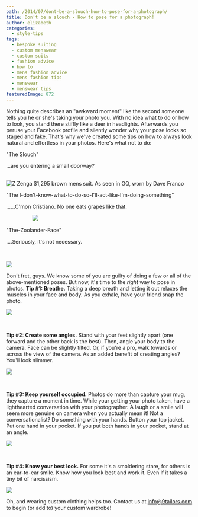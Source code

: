 ```yaml
---
path: /2014/07/dont-be-a-slouch-how-to-pose-for-a-photograph/
title: Don't be a slouch - How to pose for a photograph!
author: elizabeth
categories: 
  - style-tips
tags: 
  - bespoke suiting
  - custom menswear
  - custom suits
  - fashion advice
  - how to
  - mens fashion advice
  - mens fashion tips
  - menswear
  - menswear tips
featuredImage: 872
---
```

Nothing quite describes an "awkward moment" like the second someone tells you he or she's taking your photo you. With no idea what to do or how to look, you stand there stiffly like a deer in headlights. Afterwards you peruse your Facebook profile and silently wonder why your pose looks so staged and fake. That's why we've created some tips on how to always look natural and effortless in your photos. Here's what not to do:

"The Slouch"

...are you entering a small doorway?

[](https://images-blogger-opensocial.googleusercontent.com/gadgets/proxy?url=http%3A%2F%2Fmedia-cache-ec0.pinimg.com%2F736x%2F17%2Fc5%2Fc1%2F17c5c139875fe6bdd7665eebee0ac010.jpg&container=blogger&gadget=a&rewriteMime=image%2F*)                                                      ![Z Zenga $1,295 brown mens suit. As seen in GQ, worn by Dave Franco](http://media-cache-ec0.pinimg.com/736x/62/58/da/6258da40d67767936ea4a2247cdc9746.jpg)

"The I-don't-know-what-to-do-so-I'll-act-like-I'm-doing-something"

......C'mon Cristiano. No one eats grapes like that.

                  ![](http://img.thesun.co.uk/aidemitlum/archive/00960/SNN0625B_280_960307a.jpg)

"The-Zoolander-Face"

....Seriously, it's not necessary.

 

[![](http://www.sfgate.com/blogs/images/sfgate/parenting/2006/08/01/zoolander_blog240x303.jpg)](http://www.sfgate.com/blogs/images/sfgate/parenting/2006/08/01/zoolander_blog240x303.jpg)

Don't fret, guys. We know some of you are guilty of doing a few or all of the above-mentioned poses. But now, it's time to the _right_ way to pose in photos. **Tip #1: Breathe.** Taking a deep breath and letting it out relaxes the muscles in your face and body. As you exhale, have your friend snap the photo.

[![](http://3.bp.blogspot.com/-MOJYvgWqeK8/U63vlXQ3vcI/AAAAAAAAYak/baEYOJTSb8Y/s1600/tip1.jpg)](http://3.bp.blogspot.com/-MOJYvgWqeK8/U63vlXQ3vcI/AAAAAAAAYak/baEYOJTSb8Y/s1600/tip1.jpg)

 

**Tip #2: Create some angles.** Stand with your feet slightly apart (one forward and the other back is the best). Then, angle your body to the camera. Face can be slightly tilted. Or, if you're a pro, walk towards or across the view of the camera. As an added benefit of creating angles? You'll look slimmer. 

[![](http://3.bp.blogspot.com/-AFnzymnF8Qk/U63wH2eOY3I/AAAAAAAAYas/c9Y66j4t3Rk/s1600/tip2.jpg)](http://3.bp.blogspot.com/-AFnzymnF8Qk/U63wH2eOY3I/AAAAAAAAYas/c9Y66j4t3Rk/s1600/tip2.jpg)

 

**Tip #3: Keep yourself occupied.** Photos do more than capture your mug, they capture a moment in time. While your getting your photo taken, have a lighthearted conversation with your photographer. A laugh or a smile will seem more genuine on camera when you actually mean it! Not a conversationalist? Do something with your hands. Button your top jacket. Put one hand in your pocket. If you put both hands in your pocket, stand at an angle.

[![](http://1.bp.blogspot.com/-HNS2aMq87V0/U630uZtILxI/AAAAAAAAYbA/HLyfcrEyC34/s1600/tip3.jpg)](http://1.bp.blogspot.com/-HNS2aMq87V0/U630uZtILxI/AAAAAAAAYbA/HLyfcrEyC34/s1600/tip3.jpg)

 

**Tip #4: Know your best look.** For some it's a smoldering stare, for others is an ear-to-ear smile. Know how you look best and work it. Even if it takes a tiny bit of narcissism.

[![](http://1.bp.blogspot.com/-p_gNh-wy8_o/U7G6jX2FoYI/AAAAAAAAAiY/sJrjzRbx9yc/s1600/tipstwinimage.jpg)](http://1.bp.blogspot.com/-p_gNh-wy8_o/U7G6jX2FoYI/AAAAAAAAAiY/sJrjzRbx9yc/s1600/tipstwinimage.jpg)

Oh, and wearing custom clothing helps too. Contact us at [info@9tailors.com](http://www.9tailors.com/) to begin (or add to) your custom wardrobe!